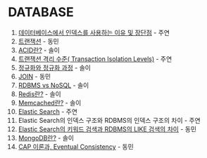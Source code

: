 # DATABASE

1. [데이터베이스에서 인덱스를 사용하는 이유 및 장단점](https://polydactyl-impala-301.notion.site/0b8ec88409f745c5a7c09d633481b277?pvs=4) - 주연
2. [트랜잭션](https://www.notion.so/ehdals0405/8c0f8d871d3b4ae38a8941d75c289538) - 동민
3. [ACID란?](https://luminousol.notion.site/ACID-b113beeae7b24fa69ba9785d51ae4f95?pvs=4) - 솔이
4. [트랜잭션 격리 수준( Transaction Isolation Levels)](https://polydactyl-impala-301.notion.site/Transaction-Isolation-Levels-ee2cc4607da145a7bddac0c56ca15b7f?pvs=4) - 주연
5. [정규화와 정규화 과정](https://luminousol.notion.site/08442fcf92d9411fa289dd5291559c45?pvs=4) - 솔이
6. [JOIN](https://ehdals0405.notion.site/Join-0386ab4c9f854c7ba5f66bcf3d86daab?pvs=4) - 동민
7. [RDBMS vs NoSQL](https://luminousol.notion.site/RDBMS-vs-NoSQL-e672d0c0206b46ea9dc32e2b8838865d?pvs=4) - 솔이
8. [Redis란?](https://luminousol.notion.site/Redis-4b632a040c294348b3fd9bc0e4f093d4?pvs=4) - 솔이
9. [Memcached란?](https://luminousol.notion.site/Memcached-98d6e20efbeb4564a4387e9b6a29195f?pvs=4) - 솔이
10. [Elastic Search](https://polydactyl-impala-301.notion.site/Elastic-Search-5811f3fed6cc47eb98d744522aad94c4?pvs=4) - 주연
11. Elastic Search의 인덱스 구조와 RDBMS의 인덱스 구조의 차이 - 주연
12. [Elastic Search의 키워드 검색과 RDBMS의 LIKE 검색의 차이](https://ehdals0405.notion.site/Elastic-Search-95dfb965c5984c96994f4d5e6174be40?pvs=4) - 동민
13. [MongoDB란?](https://luminousol.notion.site/MongoDB-50c41db84dd04abebad11b4e54c9065e?pvs=4) - 솔이
14. [CAP 이론과, Eventual Consistency](https://ehdals0405.notion.site/CAP-Eventual-Consistency-0b03068a84db4017bba9c3af62656bd4?pvs=4) - 동민
